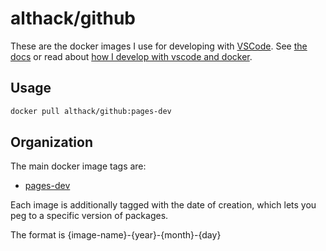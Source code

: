 # althack/github

These are the docker images I use for developing with [VSCode](https://code.visualstudio.com/).
See [the docs](https://athackst.github.io/dockerfiles) or read about  [how I develop with vscode and docker](https://www.allisonthackston.com/articles/docker_development.html).

## Usage

```bash
docker pull althack/github:pages-dev
```

## Organization

The main docker image tags are:

* [pages-dev](https://github.com/athackst/dockerfiles/blob/main/github/pages.Dockerfile)

Each image is additionally tagged with the date of creation, which lets you peg to a specific version of packages.

The format is {image-name}-{year}-{month}-{day}